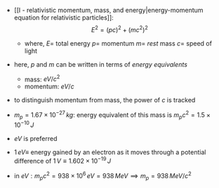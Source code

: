 - [[I - relativistic momentum, mass, and energy|energy-momentum equation for relativistic particles]]: $$E^{2}= (pc)^{2} + (mc^{2})^{2}$$
	- where,
		$E=$ total energy
		$p=$ momentum
		$m=$ *rest* mass
		$c=$ speed of light
	
- here, $p$ and $m$ can be written in terms of *energy equivalents*
	- mass: $eV/c^{2}$
	- momentum: $eV/c$
- to distinguish momentum from mass, the power of $c$ is tracked

- $m_{p}= 1.67\times10^{-27}\,kg:$ energy equivalent of this mass is $m_{p}c^{2}=1.5\times10^{-10}\,J$ 
- $eV$ is preferred
- $1\,eV\equiv$ energy gained by an electron as it moves through a potential difference of $1\,V \equiv 1.602\times10^{-19}\,J$
- in $eV: m_{p}c^{2}= 938\times10^{6}\,eV =938\, MeV \implies m_{p}= 938\,MeV/c^{2}$
